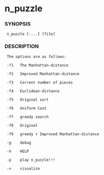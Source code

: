 # n_puzzle

### SYNOPSIS

     n_puzzle [-...] [file]

### DESCRIPTION

     The options are as follows:

     -f1   The Manhattan-distance

     -f2   Improved Manhattan-distance

     -f3   Corrent number of pieces

     -f4   Euclidean-distance

     -f5   Original sort

     -f6   Uniform Cost

     -f7   greedy search

     -f8   Original

     -f9   greedy + Improved Manhattan-distance

     -g    debug

     -h    HELP

     -p    play n_puzzle!!!

     -v    visualize

